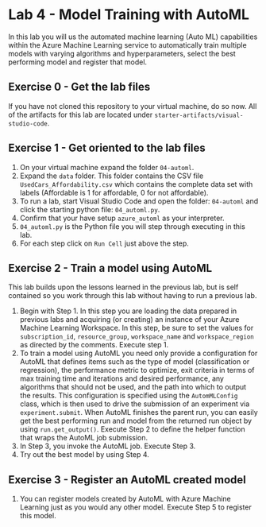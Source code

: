# Lab 4 - Model Training with AutoML

In this lab you will us the automated machine learning (Auto ML) capabilities within the Azure Machine Learning service to automatically train multiple models with varying algorithms and hyperparameters, select the best performing model and register that model.

## Exercise 0 - Get the lab files
If you have not cloned this repository to your virtual machine, do so now. All of the artifacts for this lab are located under `starter-artifacts/visual-studio-code`.

## Exercise 1 - Get oriented to the lab files
1. On your virtual machine expand the folder `04-automl`.<br/>
2. Expand the `data` folder. This folder contains the CSV file `UsedCars_Affordability.csv` which contains the complete data set with labels (Affordable is 1 for affordable, 0 for not affordable).<br/>
3. To run a lab, start Visual Studio Code and open the folder: `04-automl` and click the starting python file: `04_automl.py`.<br/>
4. Confirm that your have setup `azure_automl` as your interpreter.<br/>
5. `04_automl.py` is the Python file you will step through executing in this lab.<br/>
6. For each step click on `Run Cell` just above the step. 

## Exercise 2 - Train a model using AutoML
This lab builds upon the lessons learned in the previous lab, but is self contained so you work through this lab without having to run a previous lab.<br/>
1. Begin with Step 1. In this step you are loading the data prepared in previous labs and acquiring (or creating) an instance of your Azure Machine Learning Workspace. In this step, be sure to set the values for `subscription_id`, `resource_group`, `workspace_name` and `workspace_region` as directed by the comments. Execute step 1.<br/>
2. To train a model using AutoML you need only provide a configuration for AutoML that defines items such as the type of model (classification or regression), the performance metric to optimize, exit criteria in terms of max training time and iterations and desired performance, any algorithms that should not be used, and the path into which to output the results. This configuration is specified using the `AutomMLConfig` class, which is then used to drive the submission of an experiment via `experiment.submit`.  When AutoML finishes the parent run, you can easily get the best performing run and model from the returned run object by using `run.get_output()`. Execute Step 2 to define the helper function that wraps the AutoML job submission.<br/>
3. In Step 3, you invoke the AutoML job. Execute Step 3.<br/>
4. Try out the best model by using Step 4.

## Exercise 3 - Register an AutoML created model
1. You can register models created by AutoML with Azure Machine Learning just as you would any other model. Execute Step 5 to register this model.
